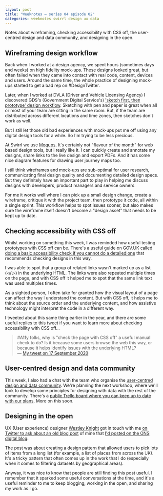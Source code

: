 ```yaml
---
layout: post
title: "Weeknotes – series 04 episode 02"
categories: weeknotes swirrl design ux data
---
```


<p class="lede">Notes about wireframing, checking accessibility with CSS off, the user-centred design and data community, and designing in the open.</p>

## Wireframing design workflow

Back when I worked at a design agency, we spent hours (sometimes days and weeks) on high fidelity mock-ups. These designs looked great, but often failed when they came into contact with real code, content, devices and users. Around the same time, the whole practice of designing mock-ups started to get a bad rep on #DesignTwitter.

Later, when I worked at DVLA (Driver and Vehicle Licensing Agency) I discovered GDS's (Government Digital Service's) ['sketch first, then prototype' design workflow](https://designnotes.blog.gov.uk/2014/10/13/how-designers-prototype-at-gds/). Sketching with pen and paper is great when all or most of your team are sitting in the same room. But, if the team are distributed across different locations and time zones, then sketches don't work as well.

But I still let those old bad experiences with mock-ups put me off using any digital design tools for a while. So I'm trying to be less precious.

At Swirrl we use [Moqups](https://moqups.com/). It's certainly not "flavour of the month" for web based design tools, but I really like it. I can quickly create and annotate my designs, share links to the live design and export PDFs. And it has some nice diagram features for drawing user journey maps too.

I still think wireframes and mock-ups are sub-optimal for user research, communicating final design quality and documenting detailed design specs. But they definitely have an important part to play in helping me discuss designs with developers, product managers and service owners.

For me it works well where I can pick up a small design change, create a wireframe, critique it with the project team, then prototype it code, all within a single sprint. This workflow helps to spot issues sooner, but also makes sure the wireframe itself doesn't become a "design asset" that needs to be kept up to date.

## Checking accessibility with CSS off

Whilst working on something this week, I was reminded how useful testing prototypes with CSS off can be. There's a useful guide on GOV.UK called [doing a basic accessibility check if you cannot do a detailed one](https://www.gov.uk/government/publications/doing-a-basic-accessibility-check-if-you-cant-do-a-detailed-one/doing-a-basic-accessibility-check-if-you-cant-do-a-detailed-one#check-pages-are-usable-when-stylesheets-are-disabled) that recommends checking designs in this way.

I was able to spot that a group of related links wasn't marked up as a list (`<ul>`) in the underlying HTML. The links were also repeated multiple times on the page, and with CSS off it helped me to spot that the same link text was used multiples times.

As a sighted person, I often take for granted how the visual layout of a page can affect the way I understand the content. But with CSS off, it helps me to think about the source order and the underlying content, and how assistive technology might interpret the code in a different way.

I tweeted about this same thing earlier in the year, and there are some useful replies to this tweet if you want to learn more about checking accessibility with CSS off…

> #A11y folks, why is "check the page with CSS off" a useful manual check to do? Is it because some users browse the web this way, or because it helps identify issues with the underlying HTML?<br>— [My tweet on 17 September 2020](https://twitter.com/benjystanton/status/1306521869017919488)

## User-centred design and data community

This week, I also had a chat with the team who organise the [user-centred design and data community](https://designnotes.blog.gov.uk/2020/10/05/introducing-the-user-centred-design-and-data-community/). We're planning the next workshop, where we'll look to develop some principles for designing with data with the rest of the community. There's a [public Trello board where you can keep up to date with our plans](https://trello.com/b/C48j9WTM/user-centred-design-ucd-data-in-government-community-public-board). More on this soon.

## Designing in the open

UX (User experience) designer [Westley Knight](https://twitter.com/westleyknight) got in touch with me [on Twitter to ask about an old blog post](https://twitter.com/westleyknight/status/1322131922026377216) of mine that [I'd posted on the ONS digital blog](https://digitalblog.ons.gov.uk/2017/08/15/picking-things-from-a-long-list/).

The post was about creating a design pattern that allowed users to pick lots of items from a long list (for example, a list of places from across the UK). It's a tricky pattern that often comes up in the work that I do (especially when it comes to filtering datasets by geographical areas).

Anyway, it was nice to know that people are still finding this post useful. I remember that it sparked some useful conversations at the time, and it's a useful reminder to me to keep blogging, working in the open, and sharing my work as I go.